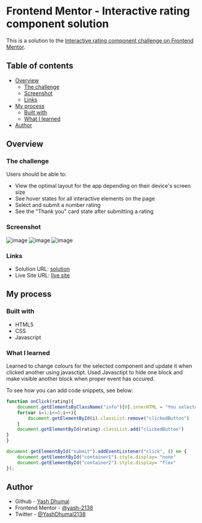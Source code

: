 # Frontend Mentor - Interactive rating component solution

This is a solution to the [Interactive rating component challenge on Frontend Mentor](https://www.frontendmentor.io/challenges/interactive-rating-component-koxpeBUmI). 

## Table of contents

- [Overview](#overview)
  - [The challenge](#the-challenge)
  - [Screenshot](#screenshot)
  - [Links](#links)
- [My process](#my-process)
  - [Built with](#built-with)
  - [What I learned](#what-i-learned)
- [Author](#author)

## Overview

### The challenge

Users should be able to:

- View the optimal layout for the app depending on their device's screen size
- See hover states for all interactive elements on the page
- Select and submit a number rating
- See the "Thank you" card state after submitting a rating

### Screenshot

![image](https://user-images.githubusercontent.com/98548749/195144432-9fb32507-57c0-4e9c-ab46-29a7fc305e86.png)
![image](https://user-images.githubusercontent.com/98548749/195144586-acd02900-9a53-4434-ba5e-c6481c8426c5.png)
![image](https://user-images.githubusercontent.com/98548749/195144824-889a80d5-055c-4e0e-bcb7-3fefa628f822.png)


### Links

- Solution URL: [solution](https://github.com/yash-2138/interactive-rating-component-main)
- Live Site URL: [live site](https://yash-2138.github.io/interactive-rating-component-main/)

## My process

### Built with

- HTML5 
- CSS 
- Javascript


### What I learned

Learned to change colours for the selected component and update it when clicked another using javasctipt.
Used Javasctipt to hide one block and make visible another block when proper event has occured.

To see how you can add code snippets, see below:

```js
function onClick(rating){
    document.getElementsByClassName("info")[0].innerHTML = "You selected " +rating + " out of 5";
    for(var i=1;i<=5;i++){
        document.getElementById(i).classList.remove("clickedButton")
    }
    document.getElementById(rating).classList.add("clickedButton")
}
}
```
```js
document.getElementById("submit").addEventListener("click", () => {
    document.getElementById("container1").style.display= "none"
    document.getElementById("container2").style.display= "flex"
});
```


## Author

- Github - [Yash Dhumal](https://github.com/yash-2138)
- Frontend Mentor - [@yash-2138](https://www.frontendmentor.io/profile/yash-2138)
- Twitter - [@YashDhumal2138](https://twitter.com/YashDhumal2138)


